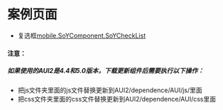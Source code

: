 # 案例页面
 - 复选框[mobile.SoYComponent.SoYCheckList](https://mobile.awebide.com/#/https://www.awebide.com/AWEB_WebChat/#/checkBoxCase/Demo/MobileForm/checkBoxCase?title=CheckBox%20%E5%A4%8D%E9%80%89%E6%A1%86)

 
#### 注意：
##### 如果使用的AUI2是4.4和5.0版本，下载更新组件后需要执行以下操作：
- 把js文件夹里面的js文件替换更新到AUI2/dependence/AUI/js/里面
- 把css文件夹里面的css文件替换更新到AUI2/dependence/AUI/css里面